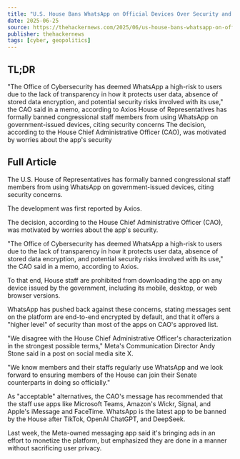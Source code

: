 ```yaml
---
title: "U.S. House Bans WhatsApp on Official Devices Over Security and Data Protection Issues"
date: 2025-06-25
source: https://thehackernews.com/2025/06/us-house-bans-whatsapp-on-official.html
publisher: thehackernews
tags: [cyber, geopolitics]
---
```


## TL;DR

"The Office of Cybersecurity has deemed WhatsApp a high-risk to users due to the lack of transparency in how it protects user data, absence of stored data encryption, and potential security risks involved with its use," the CAO said in a memo, according to Axios House of Representatives has formally banned congressional staff members from using WhatsApp on government-issued devices, citing security concerns The decision, according to the House Chief Administrative Officer (CAO), was motivated by worries about the app's security

## Full Article

The U.S. House of Representatives has formally banned congressional staff members from using WhatsApp on government-issued devices, citing security concerns.

The development was first reported by Axios.

The decision, according to the House Chief Administrative Officer (CAO), was motivated by worries about the app's security.

"The Office of Cybersecurity has deemed WhatsApp a high-risk to users due to the lack of transparency in how it protects user data, absence of stored data encryption, and potential security risks involved with its use," the CAO said in a memo, according to Axios.

To that end, House staff are prohibited from downloading the app on any device issued by the government, including its mobile, desktop, or web browser versions.

WhatsApp has pushed back against these concerns, stating messages sent on the platform are end-to-end encrypted by default, and that it offers a "higher level" of security than most of the apps on CAO's approved list.

"We disagree with the House Chief Administrative Officer's characterization in the strongest possible terms," Meta's Communication Director Andy Stone said in a post on social media site X.

"We know members and their staffs regularly use WhatsApp and we look forward to ensuring members of the House can join their Senate counterparts in doing so officially."

As "acceptable" alternatives, the CAO's message has recommended that the staff use apps like Microsoft Teams, Amazon's Wickr, Signal, and Apple's iMessage and FaceTime. WhatsApp is the latest app to be banned by the House after TikTok, OpenAI ChatGPT, and DeepSeek.

Last week, the Meta-owned messaging app said it's bringing ads in an effort to monetize the platform, but emphasized they are done in a manner without sacrificing user privacy.
